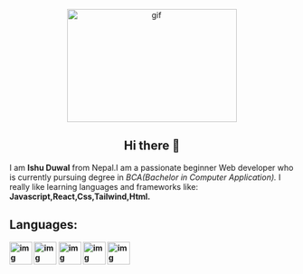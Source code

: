 <p align="center"><img alt="gif" src="https://media0.giphy.com/media/qgQUggAC3Pfv687qPC/giphy.gif" height="200" width="300"></p>
<h2 align="center">Hi there 👋</h2>
I am <b>Ishu Duwal</b> from Nepal.I am a passionate beginner Web developer who is currently pursuing degree in <i>BCA(Bachelor in Computer Application).</i> I really like learning languages and frameworks like: <b>Javascript,React,Css,Tailwind,Html.<b>
<h2 align="left">Languages:</h2>
<a href="#"><img src="https://assets.stickpng.com/images/5847f5bdcef1014c0b5e489c.png" alt="img" height="40" width="40"></a>
<a href="#"><img src="https://cdn.pixabay.com/photo/2017/08/05/11/16/logo-2582747_1280.png" alt="img" height="40" width="40"></a>
<a href="#"><img src="https://cdn.pixabay.com/photo/2015/04/23/17/41/javascript-736400_1280.png" alt="img" height="40" width="40"></a>
<a href="#"><img src="https://upload.wikimedia.org/wikipedia/commons/thumb/d/d5/Tailwind_CSS_Logo.svg/1024px-Tailwind_CSS_Logo.svg.png" alt="img" height="40" width="40"></a>
<a href="#"><img src="https://img.icons8.com/color/512/c-programming.png" alt="img" height="40" width="40"></a>

   
